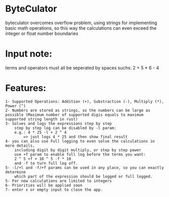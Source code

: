 # ByteCulator
byteculator overcomes overflow problem, using strings for implementing basic math operations, 
so this way the calculations can even exceed the integer or float number boundaries

# Input note:
terms and operators must all be seperated by spaces suchs: 2 + 5 * 6 - 4

# Features:
    1- Supported Operations: Addition (+), Substraction (-), Multiply (*), Power (^)
    2- Numbers are stored as strings, so the numbers can be large as possible (Maximum number of supported digis equals to maximum supported string length in rust)
    3- Solves and logs the expressions step by step
        step by step log can be disabled by -l param:
        e.g.: 4 * 25 -l + 2 ^ 4
            => just logs 4 * 25 and then show final result
    4- you can also use Full logging to even solve the calculations in more details,
        including digit by digit multiply, or step by step power
        use +f param to enable full log before the terms you want:
        2 ^ 5 +f + 10 ^ 5 -f * 10
        and -f to turn full log off.
    5- -l/+l and -f/+f params can be used in any place, so you can exactly determine
        which part of the expression should be logged or full logged.
    5- For now calculations are limited to integers
    6- Priorities will be applied soon
    7- enter x or empty input to close the app.